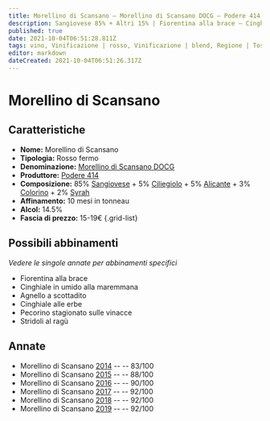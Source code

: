 ```yaml
---
title: Morellino di Scansano – Morellino di Scansano DOCG – Podere 414 – Toscana (IT) – 15-19€ – 2★-5★
description: Sangiovese 85% + Altri 15% | Fiorentina alla brace – Cinghiale alla maremmana – Agnello a scottadito – Cinghiale alle erbe – Pecorino stagionato – Stridoli al ragù
published: true
date: 2021-10-04T06:51:28.811Z
tags: vino, Vinificazione | rosso, Vinificazione | blend, Regione | Toscana (IT), Vitigni | Sangiovese, Vinificazione | fermo, Valutazioni | 5 stelle, syrah, fiorentina alla brace, colorino, Prezzi | 15-19€, ciliegiolo, Vitigni | Alicante, cinghiale alla maremmana, Alimento | agnello, Cottura | a scottadito, cinghiale alle erbe, Alimento | formaggio, Alimento-dettagli | Pecorino stagionato, Stridoli al ragù
editor: markdown
dateCreated: 2021-10-04T06:51:26.317Z
---
```


# Morellino di Scansano

## Caratteristiche
- **Nome:** Morellino di Scansano
- **Tipologia:** Rosso fermo
- **Denominazione:** [Morellino di Scansano DOCG](/denominazioni/Italia/Toscana/DOCG/Morellino-di-Scansano) 
- **Produttore:** [Podere 414](/produttori/Italia/Toscana/Podere-414) 
- **Composizione:** 85% [Sangiovese](/vitigni/Italia/bacca-nera/sangiovese) + 5% [Ciliegiolo](/vitigni/Italia/bacca-nera/ciliegiolo) + 5% [Alicante](/vitigni/Francia/bacca-nera/alicante) + 3% [Colorino](/vitigni/Italia/bacca-nera/colorino) + 2% [Syrah](/vitigni/Francia/bacca-nera/syrah) 
- **Affinamento:** 10 mesi in tonneau
- **Alcol:** 14.5%
- **Fascia di prezzo:** 15-19€
{.grid-list}




## Possibili abbinamenti
*Vedere le singole annate per abbinamenti specifici*

- Fiorentina alla brace
- Cinghiale in umido alla maremmana
- Agnello a scottadito
- Cinghiale alle erbe
- Pecorino stagionato sulle vinacce
- Stridoli al ragù

## Annate
- Morellino di Scansano [2014](vini/Italia/Toscana/Podere-414/Morellino-di-Scansano/2014) -- <span class="star-2"></span> -- 83/100
- Morellino di Scansano [2015](vini/Italia/Toscana/Podere-414/Morellino-di-Scansano/2015) -- <span class="star-3"></span> -- 88/100
- Morellino di Scansano [2016](vini/Italia/Toscana/Podere-414/Morellino-di-Scansano/2016) -- <span class="star-4"></span> -- 90/100
- Morellino di Scansano [2017](vini/Italia/Toscana/Podere-414/Morellino-di-Scansano/2017) -- <span class="star-5"></span> -- 92/100
- Morellino di Scansano [2018](vini/Italia/Toscana/Podere-414/Morellino-di-Scansano/2018) -- <span class="star-5"></span> -- 92/100
- Morellino di Scansano [2019](vini/Italia/Toscana/Podere-414/Morellino-di-Scansano/2019) -- <span class="star-5"></span> -- 92/100

